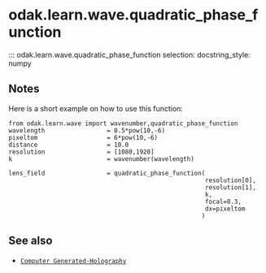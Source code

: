 # odak.learn.wave.quadratic_phase_function

::: odak.learn.wave.quadratic_phase_function
    selection:
        docstring_style: numpy

## Notes

Here is a short example on how to use this function:

```
from odak.learn.wave import wavenumber,quadratic_phase_function
wavelength                 = 0.5*pow(10,-6)
pixeltom                   = 6*pow(10,-6)
distance                   = 10.0
resolution                 = [1080,1920]
k                          = wavenumber(wavelength)

lens_field                 = quadratic_phase_function(
                                                      resolution[0],
                                                      resolution[1],
                                                      k,
                                                      focal=0.3,
                                                      dx=pixeltom
                                                     )
```

## See also

* [`Computer Generated-Holography`](../../../cgh.md)
